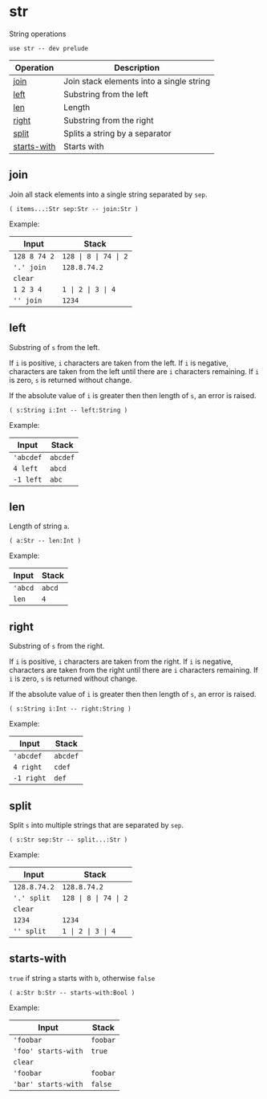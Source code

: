 # str

<!-- eval: use str -->

String operations

    use str -- dev prelude

<!-- index -->

| Operation                   | Description
|-----------------------------|----------------
| [join](#join)               | Join stack elements into a single string
| [left](#left)               | Substring from the left
| [len](#len)                 | Length
| [right](#right)             | Substring from the right
| [split](#split)             | Splits a string by a separator
| [starts-with](#starts-with) | Starts with


## join

Join all stack elements into a single string separated by `sep`.

    ( items...:Str sep:Str -- join:Str )

Example:

<!-- test: join -->

| Input        | Stack
|--------------|------------------|
| `128 8 74 2` | `128 \| 8 \| 74 \| 2`
| `'.' join`   | `128.8.74.2`
| `clear`      |
| `1 2 3 4`    |  `1 \| 2 \| 3 \| 4`
| `'' join`    | `1234`


## left

Substring of `s` from the left.

If `i` is positive, `i` characters are taken from the left. If `i` is negative,
characters are taken from the left until there are `i` characters remaining. If
`i` is zero, `s` is returned without change.

If the absolute value of `i` is greater then then length of `s`, an error
is raised.

    ( s:String i:Int -- left:String )

Example:

<!-- test: left -->

| Input        | Stack
|--------------|------------------|
| `'abcdef`    | `abcdef`
| `4 left`     | `abcd`
| `-1 left`    | `abc`


## len

Length of string `a`.

    ( a:Str -- len:Int )

Example:

<!-- test: len -->

| Input        | Stack
|--------------|------------------|
| `'abcd`      | `abcd`
| `len`        | `4`


## right

Substring of `s` from the right.

If `i` is positive, `i` characters are taken from the right. If `i` is
negative, characters are taken from the right until there are `i` characters
remaining. If `i` is zero, `s` is returned without change.

If the absolute value of `i` is greater then then length of `s`, an error
is raised.

    ( s:String i:Int -- right:String )

Example:

<!-- test: right -->

| Input        | Stack
|--------------|------------------|
| `'abcdef`    | `abcdef`
| `4 right`    | `cdef`
| `-1 right`   | `def`


## split

Split `s` into multiple strings that are separated by `sep`.

    ( s:Str sep:Str -- split...:Str )

Example:

<!-- test: split -->

| Input        | Stack
|--------------|------------------|
| `128.8.74.2` | `128.8.74.2`
| `'.' split`  | `128 \| 8 \| 74 \| 2`
| `clear`
| `1234`       | `1234`
| `'' split`   | `1 \| 2 \| 3 \| 4`


## starts-with

`true` if string `a` starts with `b`, otherwise `false`

    ( a:Str b:Str -- starts-with:Bool )

Example:

<!-- test: starts-with -->

| Input               | Stack
|---------------------|------------------|
| `'foobar`           | `foobar`
| `'foo' starts-with` | `true`
| `clear`             |
| `'foobar`           | `foobar`
| `'bar' starts-with` | `false`
